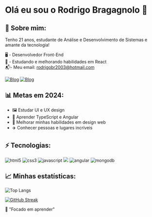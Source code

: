 # Olá eu sou o Rodrigo Bragagnolo 👋

<h2>🙋 Sobre mim:</h2>

Tenho 21 anos, estudante de Análise e Desenvolvimento de Sistemas e amante da tecnologia!

🖥️ - Desenvolvedor Front-End </br>
🌱 - Estudando e melhorando habilidades em React </br>
📬- Meu email: <a>rodrigobr2003@hotmail.com</a></br></br>
[![Blog](https://img.shields.io/badge/LinkedIn-0077B5?style=for-the-badge&logo=linkedin&logoColor=white)](https://www.linkedin.com/in/rodrigo-bragagnolo-772679214/) [![Blog](https://img.shields.io/website?label=portifoliorodrigobragagnolo.netlify.app&style=for-the-badge&url=https://portifoliorodrigobragagnolo.netlify.app/)](https://portifoliorodrigobragagnolo.netlify.app/)

<h2>📊 Metas em 2024:</h2>
    <ul>
        <li> 🖼️ Estudar UI e UX design
        <li> 🔭 Aprender TypeScript e Angular
        <li> 📖 Melhorar minhas habilidades em design web
        <li> ✈️ Conhecer pessoas e lugares incríveis
    </ul>

<h2>⚡ Tecnologias:</h2>

<div style="display: inline-block">
    <img alt="html5" src="https://img.shields.io/badge/HTML5-E34F26?style=for-the-badge&logo=html5&logoColor=white"/>
    <img alt="css3" src="https://img.shields.io/badge/CSS3-1572B6?style=for-the-badge&logo=css3&logoColor=white" />
    <img alt="javascript" src="https://img.shields.io/badge/JavaScript-323330?style=for-the-badge&logo=javascript&logoColor=F7DF1E" />
     <img src="https://img.shields.io/badge/Node.js-43853D?style=for-the-badge&logo=node.js&logoColor=white" />
    <img alt="angular" src="https://img.shields.io/badge/Angular-DD0031?style=for-the-badge&logo=angular&logoColor=white" />
    <img alt="mongodb" src="https://img.shields.io/badge/MongoDB-4EA94B?style=for-the-badge&logo=mongodb&logoColor=white" />

</div>

<h2>📈 Minhas estatísticas: </h2>

![Top Langs](https://github-readme-stats.vercel.app/api/top-langs/?username=Rodrigobr2003&layout=compact&theme=dark)

[![GitHub Streak](https://streak-stats.demolab.com/?user=Rodrigobr2003&theme=dark&locale=pt_BR&dates=FF5733&currStreakNum=FF5733&sideNums=C70039)](https://github.com/Rodrigobr2003)

🧠 "Focado em aprender"
